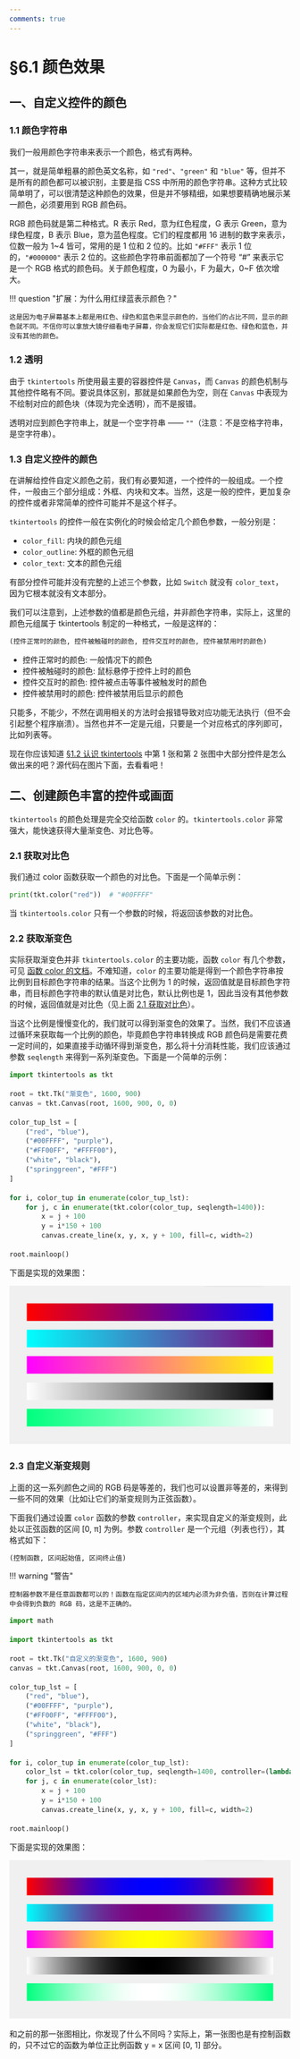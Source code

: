 ```yaml
---
comments: true
---
```


# §6.1 颜色效果

## 一、自定义控件的颜色

### 1.1 颜色字符串

我们一般用颜色字符串来表示一个颜色，格式有两种。

其一，就是简单粗暴的颜色英文名称，如 `"red"`、`"green"` 和 `"blue"` 等，但并不是所有的颜色都可以被识别，主要是指 CSS 中所用的颜色字符串。这种方式比较简单明了，可以很清楚这种颜色的效果，但是并不够精细，如果想要精确地展示某一颜色，必须要用到 RGB 颜色码。

RGB 颜色码就是第二种格式。R 表示 Red，意为红色程度，G 表示 Green，意为绿色程度，B 表示 Blue，意为蓝色程度。它们的程度都用 16 进制的数字来表示，位数一般为 1~4 皆可，常用的是 1 位和 2 位的。比如 `"#FFF"` 表示 1 位的，`"#000000"` 表示 2 位的。这些颜色字符串前面都加了一个符号 “#” 来表示它是一个 RGB 格式的颜色码。关于颜色程度，0 为最小，F 为最大，0~F 依次增大。

!!! question "扩展：为什么用红绿蓝表示颜色？"

    这是因为电子屏幕基本上都是用红色、绿色和蓝色来显示颜色的，当他们的占比不同，显示的颜色就不同。不信你可以拿放大镜仔细看电子屏幕，你会发现它们实际都是红色、绿色和蓝色，并没有其他的颜色。

### 1.2 透明

由于 `tkintertools` 所使用最主要的容器控件是 `Canvas`，而 `Canvas` 的颜色机制与其他控件略有不同。要说具体区别，那就是如果颜色为空，则在 `Canvas` 中表现为不绘制对应的颜色块（体现为完全透明），而不是报错。

透明对应到颜色字符串上，就是一个空字符串 —— `""`（注意：不是空格字符串，是空字符串）。

### 1.3 自定义控件的颜色

在讲解给控件自定义颜色之前，我们有必要知道，一个控件的一般组成。一个控件，一般由三个部分组成：外框、内块和文本。当然，这是一般的控件，更加复杂的控件或者非常简单的控件可能并不是这个样子。

`tkintertools` 的控件一般在实例化的时候会给定几个颜色参数，一般分别是：

-   `color_fill`: 内块的颜色元组
-   `color_outline`: 外框的颜色元组
-   `color_text`: 文本的颜色元组

有部分控件可能并没有完整的上述三个参数，比如 `Switch` 就没有 `color_text`，因为它根本就没有文本部分。

我们可以注意到，上述参数的值都是颜色元组，并非颜色字符串，实际上，这里的颜色元组属于 tkintertools 制定的一种格式，一般是这样的：

```python
(控件正常时的颜色, 控件被触碰时的颜色, 控件交互时的颜色, 控件被禁用时的颜色)
```

-   控件正常时的颜色: 一般情况下的颜色
-   控件被触碰时的颜色: 鼠标悬停于控件上时的颜色
-   控件交互时的颜色: 控件被点击等事件被触发时的颜色
-   控件被禁用时的颜色: 控件被禁用后显示的颜色

只能多，不能少，不然在调用相关的方法时会报错导致对应功能无法执行（但不会引起整个程序崩溃）。当然也并不一定是元组，只要是一个对应格式的序列即可，比如列表等。

现在你应该知道 [§1.2 认识 tkintertools](./1-2.md) 中第 1 张和第 2 张图中大部分控件是怎么做出来的吧？源代码在图片下面，去看看吧！

## 二、创建颜色丰富的控件或画面

`tkintertools` 的颜色处理是完全交给函数 `color` 的。`tkintertools.color` 非常强大，能快速获得大量渐变色、对比色等。

### 2.1 获取对比色

我们通过 color 函数获取一个颜色的对比色。下面是一个简单示例：

```python
print(tkt.color("red"))  # "#00FFFF"
```

当 `tkintertools.color` 只有一个参数的时候，将返回该参数的对比色。

### 2.2 获取渐变色

实际获取渐变色并非 `tkintertools.color` 的主要功能，函数 `color` 有几个参数，可见 [函数 color 的文档](../documents/main.md#02-color)。不难知道，`color` 的主要功能是得到一个颜色字符串按比例到目标颜色字符串的结果。当这个比例为 1 的时候，返回值就是目标颜色字符串，而目标颜色字符串的默认值是对比色，默认比例也是 1，因此当没有其他参数的时候，返回值就是对比色（见上面 [2.1 获取对比色](#21-获取对比色)）。

当这个比例是慢慢变化的，我们就可以得到渐变色的效果了。当然，我们不应该通过循环来获取每一个比例的颜色，毕竟颜色字符串转换成 RGB 颜色码是需要花费一定时间的，如果直接手动循环得到渐变色，那么将十分消耗性能，我们应该通过参数 `seqlength` 来得到一系列渐变色。下面是一个简单的示例：

```python
import tkintertools as tkt

root = tkt.Tk("渐变色", 1600, 900)
canvas = tkt.Canvas(root, 1600, 900, 0, 0)

color_tup_lst = [
    ("red", "blue"),
    ("#00FFFF", "purple"),
    ("#FF00FF", "#FFFF00"),
    ("white", "black"),
    ("springgreen", "#FFF")
]

for i, color_tup in enumerate(color_tup_lst):
    for j, c in enumerate(tkt.color(color_tup, seqlength=1400)):
        x = j + 100
        y = i*150 + 100
        canvas.create_line(x, y, x, y + 100, fill=c, width=2)

root.mainloop()
```

下面是实现的效果图：

![png](images/6.1-2.2-1.png)

### 2.3 自定义渐变规则

上面的这一系列颜色之间的 RGB 码是等差的，我们也可以设置非等差的，来得到一些不同的效果（比如让它们的渐变规则为正弦函数）。

下面我们通过设置 `color` 函数的参数 `controller`，来实现自定义的渐变规则，此处以正弦函数的区间 [0, π] 为例。参数 `controller` 是一个元组（列表也行），其格式如下：

```python
(控制函数, 区间起始值, 区间终止值)
```

!!! warning "警告"

    控制器参数不是任意函数都可以的！函数在指定区间内的区域内必须为非负值，否则在计算过程中会得到负数的 RGB 码，这是不正确的。

```python
import math

import tkintertools as tkt

root = tkt.Tk("自定义的渐变色", 1600, 900)
canvas = tkt.Canvas(root, 1600, 900, 0, 0)

color_tup_lst = [
    ("red", "blue"),
    ("#00FFFF", "purple"),
    ("#FF00FF", "#FFFF00"),
    ("white", "black"),
    ("springgreen", "#FFF")
]

for i, color_tup in enumerate(color_tup_lst):
    color_lst = tkt.color(color_tup, seqlength=1400, controller=(lambda x: abs(math.sin(x)), 0, math.pi))
    for j, c in enumerate(color_lst):
        x = j + 100
        y = i*150 + 100
        canvas.create_line(x, y, x, y + 100, fill=c, width=2)

root.mainloop()
```

下面是实现的效果图：

![png](images/6.1-2.3-1.png)

和之前的那一张图相比，你发现了什么不同吗？实际上，第一张图也是有控制函数的，只不过它的函数为单位正比例函数 y = x 区间 [0, 1] 部分。
